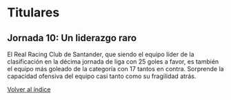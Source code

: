 # Titulares

## Jornada 10: Un liderazgo raro

El Real Racing Club de Santander, que siendo el equipo líder de la clasificación en la décima jornada de liga con 25 goles a favor, es también el equipo más goleado de la categoría con 17 tantos en contra. Sorprende la capacidad ofensiva del equipo casi tanto como su fragilidad atrás.


[Volver al índice](./index.md)